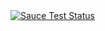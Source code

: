 
<a href="https://saucelabs.com/u/YOUR_SAUCE_USERNAME">
  <img src="https://saucelabs.com/buildstatus/aghliss?auth=cba5f5ec334085abba4a5a367c9188bc" alt="Sauce Test Status"/>
</a> 

